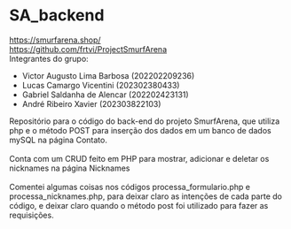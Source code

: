 # SA_backend
https://smurfarena.shop/<br>https://github.com/frtvi/ProjectSmurfArena<br>
Integrantes do grupo:
- Victor Augusto Lima Barbosa (202202209236)<br>
- Lucas Camargo Vicentini (202302380433)<br>
- Gabriel Saldanha de Alencar (202202423131)<br>
- André Ribeiro Xavier (202303822103)<br>

Repositório para o código do back-end do projeto SmurfArena, que utiliza php e o método POST para inserção dos dados em um banco de dados mySQL na página Contato.<br><br>Conta com um CRUD feito em PHP para mostrar, adicionar e deletar os nicknames na página Nicknames<br><br>
Comentei algumas coisas nos códigos processa_formulario.php e processa_nicknames.php, para deixar claro as intenções de cada parte do código, e deixar claro quando o método post foi utilizado para fazer as requisições.
